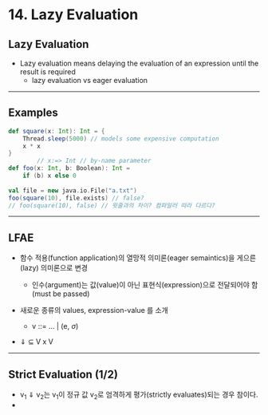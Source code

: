 # 14. Lazy Evaluation
## Lazy Evaluation
- Lazy evaluation means delaying the evaluation of an expression until the result is required
	- lazy evaluation vs eager evaluation

---
## Examples
```scala
def square(x: Int): Int = { 
	Thread.sleep(5000) // models some expensive computation 
	x * x 
} 
		// x:=> Int // by-name parameter
def foo(x: Int, b: Boolean): Int = 
	if (b) x else 0 
	
val file = new java.io.File("a.txt") 
foo(square(10), file.exists) // false?
// foo(square(10), false) // 윗줄과의 차이? 컴파일러 따라 다르다?
```

---
## LFAE
- 함수 적용(function application)의 열망적 의미론(eager semaintics)을 게으른(lazy) 의미론으로 변경
	- 인수(argument)는 값(value)이 아닌 표현식(expression)으로 전달되어야 함(must be passed)

- 새로운 종류의 values, expression-value 를 소개
	- v ::= ... | (e, $\sigma$)

- $\Downarrow$ $\subseteq$ V x V  

---
## Strict Evaluation (1/2)
- v<sub>1</sub> $\Downarrow$ v<sub>2</sub>는 v<sub>1</sub>이 정규 값 v<sub>2</sub>로 엄격하게 평가(strictly evaluates)되는 경우 참이다.
- 
